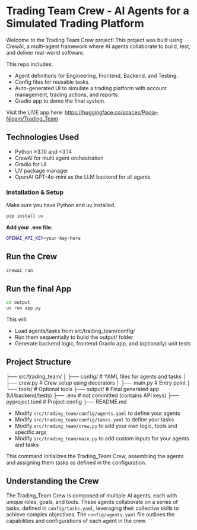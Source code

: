 # Trading Team Crew - AI Agents for a Simulated Trading Platform
Welcome to the Trading Team Crew project! This project was built using CrewAI, a multi-agent framework where AI agents collaborate to build, test, and deliver real-world software.

This repo includes:
- Agent definitions for Engineering, Frontend, Backend, and Testing.
- Config files for reusable tasks.
- Auto-generated UI to simulate a trading platform with account management, trading actions, and reports.
- Gradio app to demo the final system.

Visit the LIVE app here: https://huggingface.co/spaces/Pooja-Nigam/Trading_Team

## Technologies Used
- Python ≥3.10 and <3.14
- CrewAI for multi agent orchestration
- Gradio for UI
- UV package manager
- OpenAI GPT-4o-mini as the LLM backend for all agents

### Installation & Setup
Make sure you have Python and uv installed.
```bash
pip install uv
```

**Add your .env file:**
```bash
OPENAI_API_KEY=your-key-here
```

## Run the Crew
```bash
crewai run
```
## Run the final App
```bash
cd output
uv run app.py
```

This will:
- Load agents/tasks from src/trading_team/config/
- Run them sequentially to build the output/ folder
- Generate backend logic, frontend Gradio app, and (optionally) unit tests

## Project Structure
├── src/trading_team/
│ ├── config/ # YAML files for agents and tasks
│ ├── crew.py # Crew setup using decorators
│ ├── main.py # Entry point
│ └── tools/ # Optional tools
├── output/ # Final generated app (UI/backend/tests)
├── .env # not committed (contains API keys)
├── pyproject.toml # Project config
├── README.md

- Modify `src/trading_team/config/agents.yaml` to define your agents
- Modify `src/trading_team/config/tasks.yaml` to define your tasks
- Modify `src/trading_team/crew.py` to add your own logic, tools and specific args
- Modify `src/trading_team/main.py` to add custom inputs for your agents and tasks

This command initializes the Trading_Team Crew, assembling the agents and assigning them tasks as defined in the configuration.

## Understanding the Crew
The Trading_Team Crew is composed of multiple AI agents, each with unique roles, goals, and tools. These agents collaborate on a series of tasks, defined in `config/tasks.yaml`, leveraging their collective skills to achieve complex objectives. The `config/agents.yaml` file outlines the capabilities and configurations of each agent in the crew.


